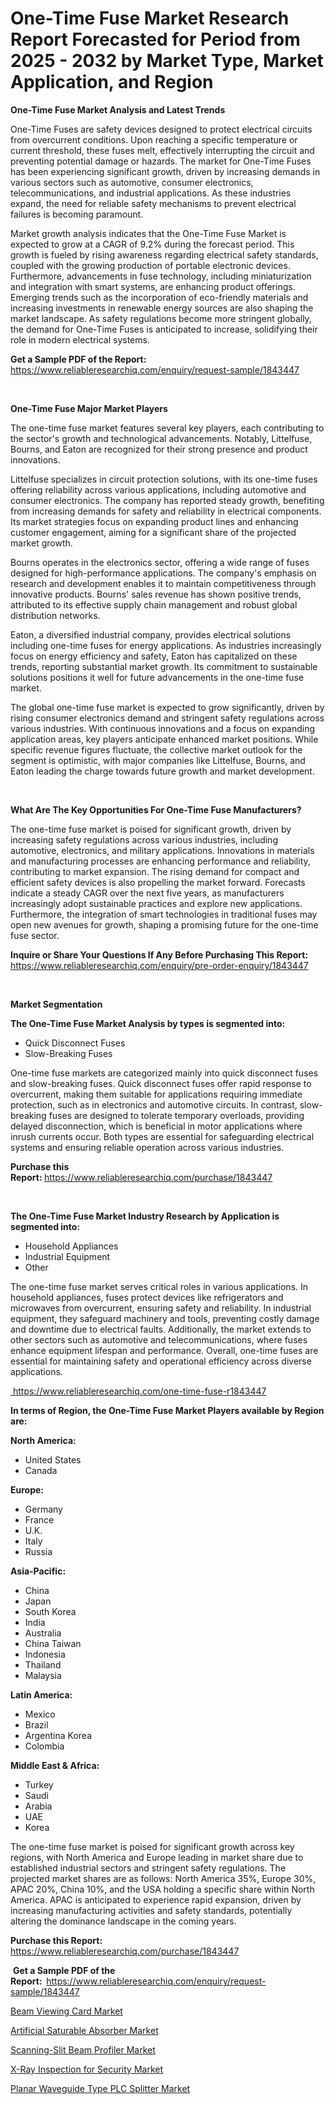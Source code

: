 <p><h1>One-Time Fuse Market Research Report Forecasted for Period from 2025 -  2032 by Market Type, Market Application, and Region</h1></p><p><strong>One-Time Fuse Market Analysis and Latest Trends</strong></p>
<p><p>One-Time Fuses are safety devices designed to protect electrical circuits from overcurrent conditions. Upon reaching a specific temperature or current threshold, these fuses melt, effectively interrupting the circuit and preventing potential damage or hazards. The market for One-Time Fuses has been experiencing significant growth, driven by increasing demands in various sectors such as automotive, consumer electronics, telecommunications, and industrial applications. As these industries expand, the need for reliable safety mechanisms to prevent electrical failures is becoming paramount.</p><p>Market growth analysis indicates that the One-Time Fuse Market is expected to grow at a CAGR of 9.2% during the forecast period. This growth is fueled by rising awareness regarding electrical safety standards, coupled with the growing production of portable electronic devices. Furthermore, advancements in fuse technology, including miniaturization and integration with smart systems, are enhancing product offerings. Emerging trends such as the incorporation of eco-friendly materials and increasing investments in renewable energy sources are also shaping the market landscape. As safety regulations become more stringent globally, the demand for One-Time Fuses is anticipated to increase, solidifying their role in modern electrical systems.</p></p>
<p><strong>Get a Sample PDF of the Report:&nbsp;</strong> <a href="https://www.reliableresearchiq.com/enquiry/request-sample/1843447?utm_campaign=1170&utm_medium=2&utm_source=Github&utm_content=ia&utm_term=06042025&utm_id=one-time-fuse">https://www.reliableresearchiq.com/enquiry/request-sample/1843447</a></p>
<p>&nbsp;</p>
<p><strong>One-Time Fuse Major Market Players</strong></p>
<p><p>The one-time fuse market features several key players, each contributing to the sector's growth and technological advancements. Notably, Littelfuse, Bourns, and Eaton are recognized for their strong presence and product innovations. </p><p>Littelfuse specializes in circuit protection solutions, with its one-time fuses offering reliability across various applications, including automotive and consumer electronics. The company has reported steady growth, benefiting from increasing demands for safety and reliability in electrical components. Its market strategies focus on expanding product lines and enhancing customer engagement, aiming for a significant share of the projected market growth.</p><p>Bourns operates in the electronics sector, offering a wide range of fuses designed for high-performance applications. The company's emphasis on research and development enables it to maintain competitiveness through innovative products. Bourns' sales revenue has shown positive trends, attributed to its effective supply chain management and robust global distribution networks.</p><p>Eaton, a diversified industrial company, provides electrical solutions including one-time fuses for energy applications. As industries increasingly focus on energy efficiency and safety, Eaton has capitalized on these trends, reporting substantial market growth. Its commitment to sustainable solutions positions it well for future advancements in the one-time fuse market.</p><p>The global one-time fuse market is expected to grow significantly, driven by rising consumer electronics demand and stringent safety regulations across various industries. With continuous innovations and a focus on expanding application areas, key players anticipate enhanced market positions. While specific revenue figures fluctuate, the collective market outlook for the segment is optimistic, with major companies like Littelfuse, Bourns, and Eaton leading the charge towards future growth and market development.</p></p>
<p>&nbsp;</p>
<p><strong>What Are The Key Opportunities For One-Time Fuse Manufacturers?</strong></p>
<p><p>The one-time fuse market is poised for significant growth, driven by increasing safety regulations across various industries, including automotive, electronics, and military applications. Innovations in materials and manufacturing processes are enhancing performance and reliability, contributing to market expansion. The rising demand for compact and efficient safety devices is also propelling the market forward. Forecasts indicate a steady CAGR over the next five years, as manufacturers increasingly adopt sustainable practices and explore new applications. Furthermore, the integration of smart technologies in traditional fuses may open new avenues for growth, shaping a promising future for the one-time fuse sector.</p></p>
<p><strong>Inquire or Share Your Questions If Any Before Purchasing This Report:</strong> <a href="https://www.reliableresearchiq.com/enquiry/pre-order-enquiry/1843447?utm_campaign=1170&utm_medium=2&utm_source=Github&utm_content=ia&utm_term=06042025&utm_id=one-time-fuse">https://www.reliableresearchiq.com/enquiry/pre-order-enquiry/1843447</a></p>
<p>&nbsp;</p>
<p><strong>Market Segmentation</strong></p>
<p><strong>The One-Time Fuse Market Analysis by types is segmented into:</strong></p>
<p><ul><li>Quick Disconnect Fuses</li><li>Slow-Breaking Fuses</li></ul></p>
<p><p>One-time fuse markets are categorized mainly into quick disconnect fuses and slow-breaking fuses. Quick disconnect fuses offer rapid response to overcurrent, making them suitable for applications requiring immediate protection, such as in electronics and automotive circuits. In contrast, slow-breaking fuses are designed to tolerate temporary overloads, providing delayed disconnection, which is beneficial in motor applications where inrush currents occur. Both types are essential for safeguarding electrical systems and ensuring reliable operation across various industries.</p></p>
<p><strong>Purchase this Report:&nbsp;</strong><a href="https://www.reliableresearchiq.com/purchase/1843447?utm_campaign=1170&utm_medium=2&utm_source=Github&utm_content=ia&utm_term=06042025&utm_id=one-time-fuse">https://www.reliableresearchiq.com/purchase/1843447</a></p>
<p>&nbsp;</p>
<p><strong>The One-Time Fuse Market Industry Research by Application is segmented into:</strong></p>
<p><ul><li>Household Appliances</li><li>Industrial Equipment</li><li>Other</li></ul></p>
<p><p>The one-time fuse market serves critical roles in various applications. In household appliances, fuses protect devices like refrigerators and microwaves from overcurrent, ensuring safety and reliability. In industrial equipment, they safeguard machinery and tools, preventing costly damage and downtime due to electrical faults. Additionally, the market extends to other sectors such as automotive and telecommunications, where fuses enhance equipment lifespan and performance. Overall, one-time fuses are essential for maintaining safety and operational efficiency across diverse applications.</p></p>
<p><a href="https://www.reliableresearchiq.com/one-time-fuse-r1843447?utm_campaign=1170&utm_medium=2&utm_source=Github&utm_content=ia&utm_term=06042025&utm_id=one-time-fuse">&nbsp;https://www.reliableresearchiq.com/one-time-fuse-r1843447</a></p>
<p><strong>In terms of Region, the One-Time Fuse Market Players available by Region are:</strong></p>
<p>
    <p> <strong> North America: </strong>
        <ul>
            <li>United States</li>
            <li>Canada</li>
        </ul>
        </p> 
    <p> <strong> Europe: </strong>
        <ul>
            <li>Germany</li>
            <li>France</li>
            <li>U.K.</li>
            <li>Italy</li>
            <li>Russia</li>
        </ul>
        </p> 
    <p> <strong> Asia-Pacific: </strong>
        <ul>
            <li>China</li>
            <li>Japan</li>
            <li>South Korea</li>
            <li>India</li>
            <li>Australia</li>
            <li>China Taiwan</li>
            <li>Indonesia</li>
            <li>Thailand</li>
            <li>Malaysia</li>
        </ul>
        </p> 
    <p> <strong> Latin America: </strong>
        <ul>
            <li>Mexico</li>
            <li>Brazil</li>
            <li>Argentina Korea</li>
            <li>Colombia</li>
        </ul>
        </p> 
    <p> <strong> Middle East & Africa: </strong>
        <ul>
            <li>Turkey</li>
            <li>Saudi</li>
            <li>Arabia</li>
            <li>UAE</li>
            <li>Korea</li>
        </ul>
    </p>
    </p>
<p><p>The one-time fuse market is poised for significant growth across key regions, with North America and Europe leading in market share due to established industrial sectors and stringent safety regulations. The projected market shares are as follows: North America 35%, Europe 30%, APAC 20%, China 10%, and the USA holding a specific share within North America. APAC is anticipated to experience rapid expansion, driven by increasing manufacturing activities and safety standards, potentially altering the dominance landscape in the coming years.</p></p>
<p><strong>Purchase this Report: </strong><a href="https://www.reliableresearchiq.com/purchase/1843447?utm_campaign=1170&utm_medium=2&utm_source=Github&utm_content=ia&utm_term=06042025&utm_id=one-time-fuse">https://www.reliableresearchiq.com/purchase/1843447</a></p>
<p>&nbsp;<strong>Get a Sample PDF of the Report:&nbsp;&nbsp;</strong><a href="https://www.reliableresearchiq.com/enquiry/request-sample/1843447?utm_campaign=1170&utm_medium=2&utm_source=Github&utm_content=ia&utm_term=06042025&utm_id=one-time-fuse">https://www.reliableresearchiq.com/enquiry/request-sample/1843447</a></p>
<p><strong></strong></p>
<p><p><a href="https://github.com/jolashta/Market-Research-Report-List-1/blob/main/beam-viewing-card-market.md?utm_campaign=1170&utm_medium=2&utm_source=Github&utm_content=ia&utm_term=06042025&utm_id=one-time-fuse">Beam Viewing Card Market</a></p><p><a href="https://github.com/ienamoun/Market-Research-Report-List-1/blob/main/artificial-saturable-absorber-market.md?utm_campaign=1170&utm_medium=2&utm_source=Github&utm_content=ia&utm_term=06042025&utm_id=one-time-fuse">Artificial Saturable Absorber Market</a></p><p><a href="https://github.com/laroybarrize/Market-Research-Report-List-1/blob/main/scanning-slit-beam-profiler-market.md?utm_campaign=1170&utm_medium=2&utm_source=Github&utm_content=ia&utm_term=06042025&utm_id=one-time-fuse">Scanning-Slit Beam Profiler Market</a></p><p><a href="https://github.com/elhibacajka/Market-Research-Report-List-1/blob/main/x-ray-inspection-for-security-market.md?utm_campaign=1170&utm_medium=2&utm_source=Github&utm_content=ia&utm_term=06042025&utm_id=one-time-fuse">X-Ray Inspection for Security Market</a></p><p><a href="https://github.com/lazregaartun/Market-Research-Report-List-1/blob/main/planar-waveguide-type-plc-splitter-market.md?utm_campaign=1170&utm_medium=2&utm_source=Github&utm_content=ia&utm_term=06042025&utm_id=one-time-fuse">Planar Waveguide Type PLC Splitter Market</a></p></p>